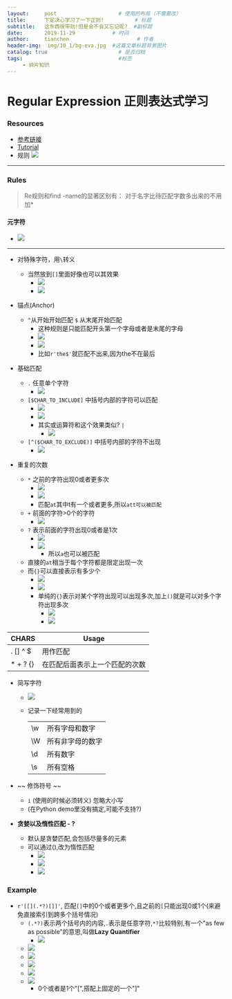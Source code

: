 ```yaml
---
layout:     post                    # 使用的布局（不需要改）
title:      下定决心学习了一下正则!          # 标题 
subtitle:   这东西很带劲!但是会不会又忘记呢?  #副标题
date:       2019-11-29            # 时间
author:     tianchen                      # 作者
header-img:  img/10_1/bg-eva.jpg  #这篇文章标题背景图片  
catalog: true                       # 是否归档
tags:                               #标签
     - 碎片知识
---
```


# Regular Expression 正则表达式学习

### Resources
 
* [参考链接](https://github.com/ziishaned/learn-regex/blob/master/translations/README-cn.md)
* [Tutorial](https://regex101.com/r/dmRygT/1)
* 规则 ![](https://github.com/ziishaned/learn-regex/blob/master/img/regexp-cn.png?raw=true)

---

### Rules

> Re规则和find -name的显著区别有： 对于名字比待匹配字数多出来的不用加*

#### 元字符

* ![](https://github.com/A-suozhang/MyPicBed/raw/master/img/20191129104242.png)

---

* 对特殊字符，用```\```转义
  * 当然放到```[]```里面好像也可以其效果
    * ![](https://github.com/A-suozhang/MyPicBed/raw/master/img/20191129111007.png)
    * ![](https://github.com/A-suozhang/MyPicBed/raw/master/img/20191129111044.png)

* 锚点(Anchor)
  * ```^```从开始开始匹配  ```$``` 从末尾开始匹配 
    * 这种规则是只能匹配开头第一个字母或者是末尾的字母
    * ![](https://github.com/A-suozhang/MyPicBed/raw/master/img/20191129103922.png)
    * ![](https://github.com/A-suozhang/MyPicBed/raw/master/img/20191129104119.png)
    * 比如```r'the$'```就匹配不出来,因为the不在最后

* 基础匹配
  * ```.``` 任意单个字符  
      * ![](https://github.com/A-suozhang/MyPicBed/raw/master/img/20191129104354.png)
  * ```[$CHAR_TO_INCLUDE]``` 中括号内部的字符可以匹配
    * ![](https://github.com/A-suozhang/MyPicBed/raw/master/img/20191129104556.png)
    * ![](https://github.com/A-suozhang/MyPicBed/raw/master/img/20191129104624.png)
    * 其实或运算符和这个效果类似? ```|```
      * ![](https://github.com/A-suozhang/MyPicBed/raw/master/img/20191129110452.png)
  * ```[^($CHAR_TO_EXCLUDE)]``` 中括号内部的字符不出现
    * ![](https://github.com/A-suozhang/MyPicBed/raw/master/img/20191129104802.png)

* 重复的次数
  * ```*``` 之前的字符出现0或者更多次   
    * ![](https://github.com/A-suozhang/MyPicBed/raw/master/img/20191129105412.png)
    * ![](https://github.com/A-suozhang/MyPicBed/raw/master/img/20191129105858.png)
    * 匹配```at```其中t有一个或者更多,所以```att可以被匹配```
  * ```+``` 前面的字符>0个的字符 
    * ![](https://github.com/A-suozhang/MyPicBed/raw/master/img/20191129105650.png)
  * ```?``` 表示前面的字符出现0或者是1次
    * ![](https://github.com/A-suozhang/MyPicBed/raw/master/img/20191129105515.png)
    * ![](https://github.com/A-suozhang/MyPicBed/raw/master/img/20191129105553.png)
      * 所以```a```也可以被匹配
  * 直接的```at```相当于每个字符都是限定出现一次
  * 而```{}```可以直接表示有多少个
    * ![](https://github.com/A-suozhang/MyPicBed/raw/master/img/20191129105953.png)
    * ![](https://github.com/A-suozhang/MyPicBed/raw/master/img/20191129110023.png)
    * 单纯的```{}```表示对某个字符出现可以出现多次,加上```()```就是可以对多个字符出现多次
      * ![](https://github.com/A-suozhang/MyPicBed/raw/master/img/20191129110702.png)
      * ![](https://github.com/A-suozhang/MyPicBed/raw/master/img/20191129110752.png)

|CHARS| Usage|
|--|--|
|. [] ^ $|用作匹配|
|* + ? {}|在匹配后面表示上一个匹配的次数|

* 简写字符
  * ![](https://github.com/A-suozhang/MyPicBed/raw/master/img/20191129111231.png)
  * 记录一下经常用到的

    |||
    |--|--|
    |\w|所有字母和数字|
    |\W|所有非字母的数字|
    |\d|所有数字|
    |\s|所有空格|

* ~~ 修饰符号 ~~
  * ```i``` (使用的时候必须转义) 忽略大小写
  * (在Python demo里没有搞定,可能不支持?)

* **贪婪以及惰性匹配 - ?**
  * 默认是贪婪匹配,会包括尽量多的元素
  * 可以通过(),改为惰性匹配
    * ![](https://github.com/A-suozhang/MyPicBed/raw/master/img/20191129114137.png)
    * ![](https://github.com/A-suozhang/MyPicBed/raw/master/img/20191129114205.png)
    * ![](https://github.com/A-suozhang/MyPicBed/raw/master/img/20191129114248.png)

### Example

* ```r'[[](.*?)[]]'```, 匹配```[]```中的0个或者更多个,且之前的```[```只能出现0或1个(来避免直接索引到跨多个括号情况)
  * ```(.*?)```表示两个括号内的内容,```.```表示是任意字符,```*?```比较特别,有一个"as few as possible"的意思,叫做**Lazy Quantifier**
    * ![](https://github.com/A-suozhang/MyPicBed/raw/master/img/20191129113240.png)
  * ![](https://github.com/A-suozhang/MyPicBed/raw/master/img/20191129112119.png)
  * ![](https://github.com/A-suozhang/MyPicBed/raw/master/img/20191129112137.png)
  * ![](https://github.com/A-suozhang/MyPicBed/raw/master/img/20191129112302.png)
  * ![](https://github.com/A-suozhang/MyPicBed/raw/master/img/20191129112429.png)
  * ![](https://github.com/A-suozhang/MyPicBed/raw/master/img/20191129112457.png)
    * 0个或者是1个"[",搭配上固定的一个"]"